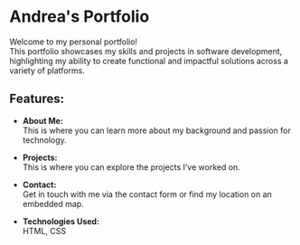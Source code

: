 # Andrea's Portfolio

Welcome to my personal portfolio!  
This portfolio showcases my skills and projects in software development, highlighting my ability to create functional and impactful solutions across a variety of platforms.

## Features:

* **About Me:**  
  This is where you can learn more about my background and passion for technology.

* **Projects:**  
  This is where you can explore the projects I’ve worked on.

* **Contact:**  
  Get in touch with me via the contact form or find my location on an embedded map.

* **Technologies Used:**  
  HTML, CSS
